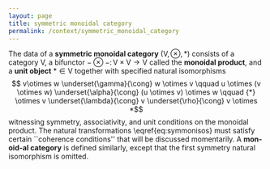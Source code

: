 ```yaml
---
layout: page
title: symmetric monoidal category
permalink: /context/symmetric_monoidal_category
---
```

The data of a **symmetric monoidal category** $(\mathsf{V},\otimes,{*})$ consists of a category $\mathsf{V}$, a bifunctor $-\otimes -\colon \mathsf{V} \times \mathsf{V} \to \mathsf{V}$ called the **monoidal product**, and a **unit object** ${*} \in \mathsf{V}$ together with specified natural isomorphisms
 $$ v\otimes w \underset{\gamma}{\cong} w \otimes v \qquad u \otimes (v \otimes w) \underset{\alpha}{\cong} (u \otimes v) \otimes w \qquad {*} \otimes v \underset{\lambda}{\cong} v \underset{\rho}{\cong} v \otimes *$$ witnessing  symmetry, associativity, and unit conditions on the monoidal product. The natural transformations \eqref{eq:symmonisos} must satisfy certain ``coherence conditions'' that will be discussed momentarily. A **mon\-oid\-al category** is defined similarly, except that the first symmetry natural isomorphism is omitted.
